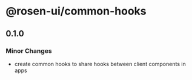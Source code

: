 # @rosen-ui/common-hooks

## 0.1.0

### Minor Changes

- create common hooks to share hooks between client components in apps
